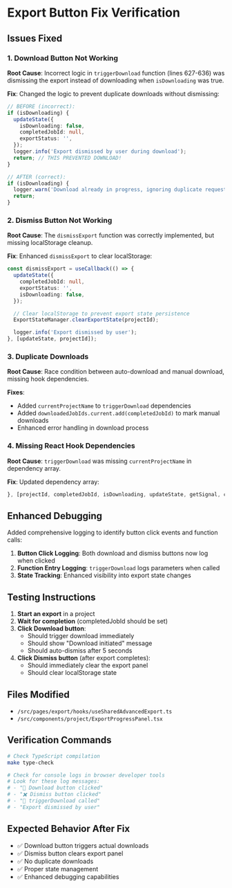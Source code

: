 # Export Button Fix Verification

## Issues Fixed

### 1. Download Button Not Working

**Root Cause**: Incorrect logic in `triggerDownload` function (lines 627-636) was dismissing the export instead of downloading when `isDownloading` was true.

**Fix**: Changed the logic to prevent duplicate downloads without dismissing:

```typescript
// BEFORE (incorrect):
if (isDownloading) {
  updateState({
    isDownloading: false,
    completedJobId: null,
    exportStatus: '',
  });
  logger.info('Export dismissed by user during download');
  return; // THIS PREVENTED DOWNLOAD!
}

// AFTER (correct):
if (isDownloading) {
  logger.warn('Download already in progress, ignoring duplicate request');
  return;
}
```

### 2. Dismiss Button Not Working

**Root Cause**: The `dismissExport` function was correctly implemented, but missing localStorage cleanup.

**Fix**: Enhanced `dismissExport` to clear localStorage:

```typescript
const dismissExport = useCallback(() => {
  updateState({
    completedJobId: null,
    exportStatus: '',
    isDownloading: false,
  });

  // Clear localStorage to prevent export state persistence
  ExportStateManager.clearExportState(projectId);

  logger.info('Export dismissed by user');
}, [updateState, projectId]);
```

### 3. Duplicate Downloads

**Root Cause**: Race condition between auto-download and manual download, missing hook dependencies.

**Fixes**:

- Added `currentProjectName` to `triggerDownload` dependencies
- Added `downloadedJobIds.current.add(completedJobId)` to mark manual downloads
- Enhanced error handling in download process

### 4. Missing React Hook Dependencies

**Root Cause**: `triggerDownload` was missing `currentProjectName` in dependency array.

**Fix**: Updated dependency array:

```typescript
}, [projectId, completedJobId, isDownloading, updateState, getSignal, currentProjectName]);
```

## Enhanced Debugging

Added comprehensive logging to identify button click events and function calls:

1. **Button Click Logging**: Both download and dismiss buttons now log when clicked
2. **Function Entry Logging**: `triggerDownload` logs parameters when called
3. **State Tracking**: Enhanced visibility into export state changes

## Testing Instructions

1. **Start an export** in a project
2. **Wait for completion** (completedJobId should be set)
3. **Click Download button**:
   - Should trigger download immediately
   - Should show "Download initiated" message
   - Should auto-dismiss after 5 seconds
4. **Click Dismiss button** (after export completes):
   - Should immediately clear the export panel
   - Should clear localStorage state

## Files Modified

- `/src/pages/export/hooks/useSharedAdvancedExport.ts`
- `/src/components/project/ExportProgressPanel.tsx`

## Verification Commands

```bash
# Check TypeScript compilation
make type-check

# Check for console logs in browser developer tools
# Look for these log messages:
# - "🔄 Download button clicked"
# - "✖️ Dismiss button clicked"
# - "🔄 triggerDownload called"
# - "Export dismissed by user"
```

## Expected Behavior After Fix

- ✅ Download button triggers actual downloads
- ✅ Dismiss button clears export panel
- ✅ No duplicate downloads
- ✅ Proper state management
- ✅ Enhanced debugging capabilities
